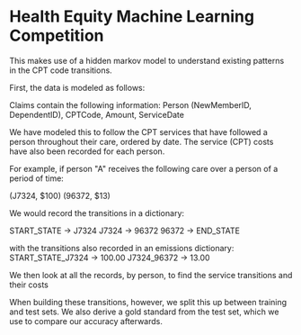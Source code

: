 Health Equity Machine Learning Competition
=====================================

This makes use of a hidden markov model to understand existing patterns in the CPT code transitions.

First, the data is modeled as follows:

Claims contain the following information:
Person (NewMemberID, DependentID), CPTCode, Amount, ServiceDate

We have modeled this to follow the CPT services that have followed a person throughout their care, ordered by date. The service (CPT) costs have also been recorded for each person. 

For example, if person "A" receives the following care over a person of a period of time:

(J7324, $100)
(96372, $13)

We would record the transitions in a dictionary:

START_STATE -> J7324
J7324 -> 96372
96372 -> END_STATE

with the transitions also recorded in an emissions dictionary:
START_STATE_J7324 -> 100.00
J7324_96372 -> 13.00

We then look at all the records, by person, to find the service transitions and their costs

When building these transitions, however, we split this up between training and test sets. We also derive a gold standard from the test set, which we use to compare our accuracy afterwards.